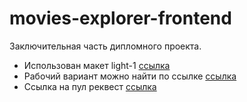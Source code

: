 # movies-explorer-frontend
Заключительная часть дипломного проекта.
* Использован макет light-1  [ссылка](https://www.figma.com/file/6FMWkB94wE7KTkcCgUXtnC/light-1?type=design&node-id=891-3857&mode=design)
* Рабочий вариант можно найти по ссылке [ссылка](https://movies.firsakovds.nomoreparties.co/)
* Cсылка на  пул реквест [ссылка](https://github.com/firsakovds/movies-explorer-frontend/pull/2)

